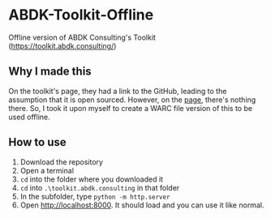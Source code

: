 # ABDK-Toolkit-Offline
Offline version of ABDK Consulting's Toolkit (https://toolkit.abdk.consulting/)

## Why I made this
On the toolkit's page, they had a link to the GitHub, leading to the assumption that it is open sourced. However, on the [page](https://github.com/abdk-consulting/abdk-toolkit), there's nothing there. So, I took it upon myself to create a WARC file version of this to be used offline.

## How to use
1. Download the repository
1. Open a terminal
1. `cd` into the folder where you downloaded it
1. `cd` into `.\toolkit.abdk.consulting` in that folder
1. In the subfolder, type `python -m http.server`
1. Open [http://localhost:8000](http://localhost:8000). It should load and you can use it like normal.
